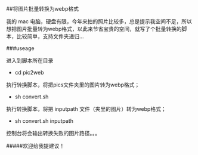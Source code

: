 ##将图片批量转换为webp格式

我的 mac 电脑，硬盘有限，今年来拍的照片比较多，总是提示我空间不足，所以想把图片批量转为webp格式，以此来节省宝贵的空间，就写了个批量转换的脚本，比较简单，支持文件夹递归...

###useage

进入到脚本所在目录

- cd pic2web

执行转换脚本，将把pics文件夹里的图片转为webp格式；

- sh convert.sh

执行转换脚本，将把 inputpath 文件（夹里的图片）转为webp格式；

- sh convert.sh inputpath

控制台将会输出转换失败的图片路径。。。

#####欢迎给我提建议！